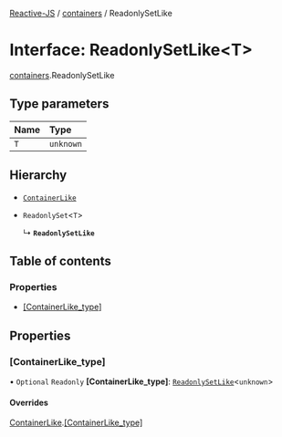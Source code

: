 [Reactive-JS](../README.md) / [containers](../modules/containers.md) / ReadonlySetLike

# Interface: ReadonlySetLike<T\>

[containers](../modules/containers.md).ReadonlySetLike

## Type parameters

| Name | Type |
| :------ | :------ |
| `T` | `unknown` |

## Hierarchy

- [`ContainerLike`](containers.ContainerLike.md)

- `ReadonlySet`<`T`\>

  ↳ **`ReadonlySetLike`**

## Table of contents

### Properties

- [[ContainerLike\_type]](containers.ReadonlySetLike.md#[containerlike_type])

## Properties

### [ContainerLike\_type]

• `Optional` `Readonly` **[ContainerLike\_type]**: [`ReadonlySetLike`](containers.ReadonlySetLike.md)<`unknown`\>

#### Overrides

[ContainerLike](containers.ContainerLike.md).[[ContainerLike_type]](containers.ContainerLike.md#[containerlike_type])
